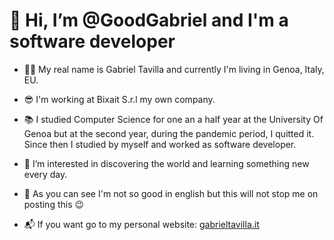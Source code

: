 <h1> 👋 Hi, I’m @GoodGabriel and I'm a software developer</h1> 

- 👨‍💻 My real name is Gabriel Tavilla and currently I'm living in Genoa, Italy, EU.

- 😎 I'm working at Bixait S.r.l my own company.

- 📚 I studied Computer Science for one an a half year at the University Of Genoa but at the second year, during the pandemic period, I quitted it.
  Since then I studied by myself and worked as software developer.

- 👀 I’m interested in discovering the world and learning something new every day.

- 🙈 As you can see I'm not so good in english but this will not stop me on posting this 😉

- 📬 If you want go to my personal website: <a href="https://gabrieltavilla.it">gabrieltavilla.it</a>

<!---
Questo è un commento, classico
--->
